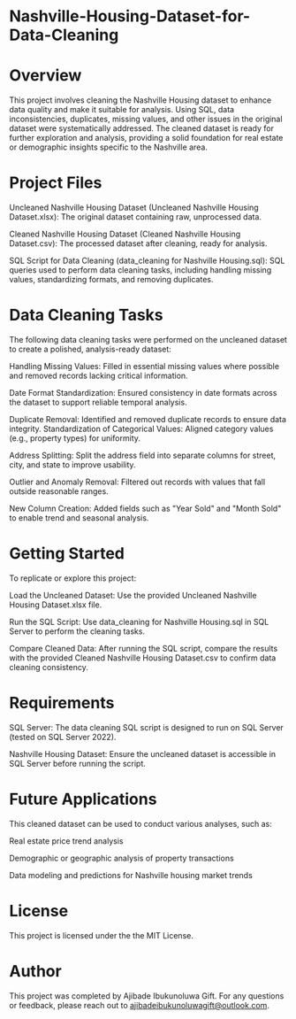 # Nashville-Housing-Dataset-for-Data-Cleaning
# Overview
This project involves cleaning the Nashville Housing dataset to enhance data quality and make it suitable for analysis. Using SQL, data inconsistencies, duplicates, missing values, and other issues in the original dataset were systematically addressed. The cleaned dataset is ready for further exploration and analysis, providing a solid foundation for real estate or demographic insights specific to the Nashville area.
# Project Files
Uncleaned Nashville Housing Dataset (Uncleaned Nashville Housing Dataset.xlsx): The original dataset containing raw, unprocessed data.

Cleaned Nashville Housing Dataset (Cleaned Nashville Housing Dataset.csv): The processed dataset after cleaning, ready for analysis.

SQL Script for Data Cleaning (data_cleaning for Nashville Housing.sql): SQL queries used to perform data cleaning tasks, including handling missing values, standardizing formats, and removing duplicates.
# Data Cleaning Tasks
The following data cleaning tasks were performed on the uncleaned dataset to create a polished, analysis-ready dataset:

Handling Missing Values: Filled in essential missing values where possible and removed records lacking critical information.

Date Format Standardization: Ensured consistency in date formats across the dataset to support reliable temporal analysis.

Duplicate Removal: Identified and removed duplicate records to ensure data integrity.
Standardization of Categorical Values: Aligned category values (e.g., property types) for uniformity.

Address Splitting: Split the address field into separate columns for street, city, and state to improve usability.

Outlier and Anomaly Removal: Filtered out records with values that fall outside reasonable ranges.

New Column Creation: Added fields such as "Year Sold" and "Month Sold" to enable trend and seasonal analysis.
# Getting Started
To replicate or explore this project:

Load the Uncleaned Dataset: Use the provided Uncleaned Nashville Housing Dataset.xlsx file.

Run the SQL Script: Use data_cleaning for Nashville Housing.sql in SQL Server to perform the cleaning tasks.

Compare Cleaned Data: After running the SQL script, compare the results with the provided Cleaned Nashville Housing Dataset.csv to confirm data cleaning consistency.
# Requirements
SQL Server: The data cleaning SQL script is designed to run on SQL Server (tested on SQL Server 2022).

Nashville Housing Dataset: Ensure the uncleaned dataset is accessible in SQL Server before running the script.
# Future Applications
This cleaned dataset can be used to conduct various analyses, such as:

Real estate price trend analysis

Demographic or geographic analysis of property transactions

Data modeling and predictions for Nashville housing market trends
# License
This project is licensed under the the MIT License.
# Author
This project was completed by Ajibade Ibukunoluwa Gift. For any questions or feedback, please reach out to ajibadeibukunoluwagift@outlook.com.

